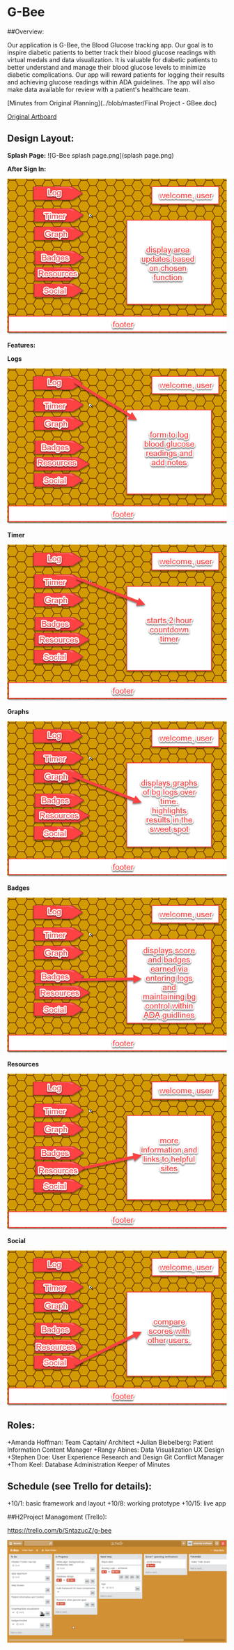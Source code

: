 # G-Bee

##Overview:

Our application is G-Bee, the Blood Glucose tracking app. Our goal is to inspire diabetic patients to better track their blood glucose readings with virtual medals and data visualization. It is valuable for diabetic patients to better understand and manage their blood glucose levels to minimize diabetic complications.  Our app will reward patients for logging their results and achieving glucose readings within ADA guidelines. The app will also make data available for review with a patient's healthcare team.

[Minutes from Original Planning](../blob/master/Final Project - GBee.doc)

[Original Artboard](../blob/master/gbee.pdf)


## Design Layout:

**Splash Page:**
![G-Bee splash page.png](splash page.png)


**After Sign In:**

![G-Bee afterSignIn.png](afterSignIn.png)

**Features:**

**Logs**

![G-Bee log.png](log.png)

**Timer**

![G-Bee timer.png](timer.png)

**Graphs**

![G-Bee graphs.png](graphs.png)

**Badges**

![G-Bee badges.png](badges.png)

**Resources**

![G-Bee resources.png](resources.png)

**Social**

![G-Bee social.png](social.png)


## Roles:

+Amanda Hoffman: Team Captain/ Architect
+Julian Biebelberg: Patient Information Content Manager
+Rangy Abines: Data Visualization
              UX Design
+Stephen Doe: User Experience Research and Design
             Git Conflict Manager
+Thom Keel: Database Administration
           Keeper of Minutes

## Schedule (see Trello for details):

+10/1: basic framework and layout
+10/8: working prototype
+10/15: live app

##H2Project Management (Trello):

https://trello.com/b/SntazucZ/g-bee

![G-Bee trello.png](trello.png)